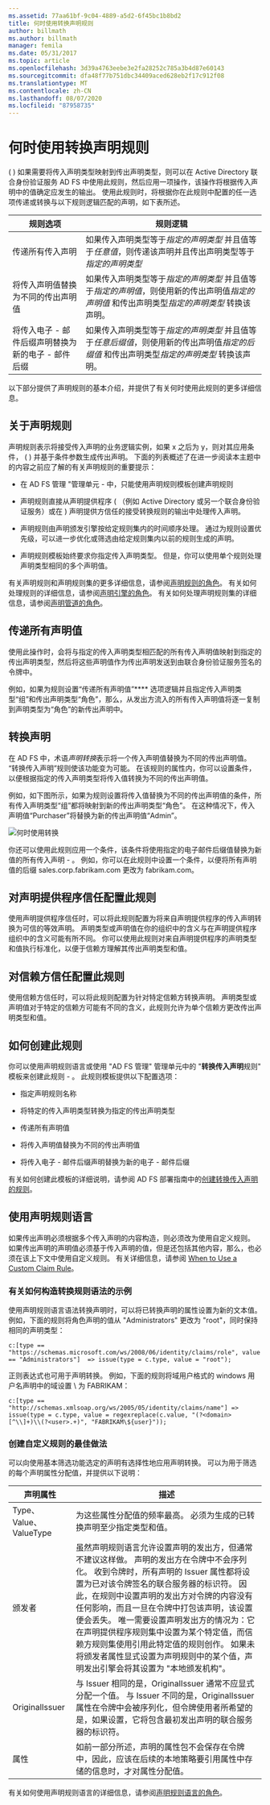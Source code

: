 ```yaml
---
ms.assetid: 77aa61bf-9c04-4889-a5d2-6f45bc1b8bd2
title: 何时使用转换声明规则
author: billmath
ms.author: billmath
manager: femila
ms.date: 05/31/2017
ms.topic: article
ms.openlocfilehash: 3d39a4763eebe3e2fa28252c785a3b4d87e60143
ms.sourcegitcommit: dfa48f77b751dbc34409aced628eb2f17c912f08
ms.translationtype: MT
ms.contentlocale: zh-CN
ms.lasthandoff: 08/07/2020
ms.locfileid: "87958735"
---
```

# <a name="when-to-use-a-transform-claim-rule"></a>何时使用转换声明规则
\( \) 如果需要将传入声明类型映射到传出声明类型，则可以在 Active Directory 联合身份验证服务 AD FS 中使用此规则，然后应用一项操作，该操作将根据传入声明中的值确定应发生的输出。 使用此规则时，将根据你在此规则中配置的任一选项传递或转换与以下规则逻辑匹配的声明，如下表所述。

|规则选项|规则逻辑|
|---------------|--------------|
|传递所有传入声明|如果传入声明类型等于*指定的声明类型* 并且值等于*任意值*，则传递该声明并且传出声明类型等于*指定的声明类型*|
|将传入声明值替换为不同的传出声明值|如果传入声明类型等于*指定的声明类型* 并且值等于*指定的声明值*，则使用新的传出声明值*指定的声明值* 和传出声明类型*指定的声明类型* 转换该声明。|
|将传入电子 \- 邮件后缀声明替换为新的电子 \- 邮件后缀|如果传入声明类型等于*指定的声明类型* 并且值等于*任意后缀值*，则使用新的传出声明值*指定的后缀值* 和传出声明类型*指定的声明类型* 转换该声明。|

以下部分提供了声明规则的基本介绍，并提供了有关何时使用此规则的更多详细信息。

## <a name="about-claim-rules"></a>关于声明规则
声明规则表示将接受传入声明的业务逻辑实例，如果 x 之后为 y，则对其应用条件， \( \) 并基于条件参数生成传出声明。 下面的列表概述了在进一步阅读本主题中的内容之前应了解的有关声明规则的重要提示：

-   在 AD FS 管理 "管理单元 \- 中，只能使用声明规则模板创建声明规则

-   声明规则直接从声明提供程序 \( （例如 Active Directory 或另一个联合身份验证服务）或在 \) 声明提供方信任的接受转换规则的输出中处理传入声明。

-   声明规则由声明颁发引擎按给定规则集内的时间顺序处理。 通过为规则设置优先级，可以进一步优化或筛选由给定规则集内以前的规则生成的声明。

-   声明规则模板始终要求你指定传入声明类型。 但是，你可以使用单个规则处理声明类型相同的多个声明值。

有关声明规则和声明规则集的更多详细信息，请参阅[声明规则的角色](The-Role-of-Claim-Rules.md)。 有关如何处理规则的详细信息，请参阅[声明引擎的角色](The-Role-of-the-Claims-Engine.md)。 有关如何处理声明规则集的详细信息，请参阅[声明管道的角色](The-Role-of-the-Claims-Pipeline.md)。

## <a name="pass-through-all-claim-values"></a>传递所有声明值
使用此操作时，会将与指定的传入声明类型相匹配的所有传入声明值映射到指定的传出声明类型，然后将这些声明值作为传出声明发送到由联合身份验证服务签名的令牌中。

例如，如果为规则设置“传递所有声明值”**** 选项逻辑并且指定传入声明类型“组”和传出声明类型“角色”，那么，从发出方流入的所有传入声明值将逐一复制到声明类型为“角色”的新传出声明中。

## <a name="transforming-a-claim"></a>转换声明
在 AD FS 中，术语*声明转换*表示将一个传入声明值替换为不同的传出声明值。 “转换传入声明”规则使该功能变为可能。 在该规则的属性内，你可以设置条件，以便根据指定的传入声明类型将传入值转换为不同的传出声明值。

例如，如下图所示，如果为规则设置将传入值替换为不同的传出声明值的条件，所有传入声明类型“组”都将映射到新的传出声明类型“角色”。 在这种情况下，传入声明值“Purchaser”将替换为新的传出声明值“Admin”。

![何时使用转换](media/adfs2_transform.gif)

你还可以使用此规则应用一个条件，该条件将使用指定的电子邮件后缀值替换为新值的所有传入声明 \- 。 例如，你可以在此规则中设置一个条件，以便将所有声明值的后缀 sales.corp.fabrikam.com 更改为 fabrikam.com。

## <a name="configuring-this-rule-on-a-claims-provider-trust"></a>对声明提供程序信任配置此规则
使用声明提供程序信任时，可以将此规则配置为将来自声明提供程序的传入声明转换为可信的等效声明。 声明类型或声明值在你的组织中的含义与在声明提供程序组织中的含义可能有所不同。 你可以使用此规则对来自声明提供程序的声明类型和值执行标准化，以便于信赖方理解其传出声明类型和值。

## <a name="configuring-this-rule-on-a-relying-party-trust"></a>对信赖方信任配置此规则
使用信赖方信任时，可以将此规则配置为针对特定信赖方转换声明。 声明类型或声明值对于特定的信赖方可能有不同的含义，此规则允许为单个信赖方更改传出声明类型和值。

## <a name="how-to-create-this-rule"></a>如何创建此规则
你可以使用声明规则语言或使用 "AD FS 管理" 管理单元中的 "**转换传入声明**规则" 模板来创建此规则 \- 。 此规则模板提供以下配置选项：

-   指定声明规则名称

-   将特定的传入声明类型转换为指定的传出声明类型

-   传递所有声明值

-   将传入声明值替换为不同的传出声明值

-   将传入电子 \- 邮件后缀声明替换为新的电子 \- 邮件后缀

有关如何创建此模板的详细说明，请参阅 AD FS 部署指南中的[创建转换传入声明的规则](/previous-versions/windows/it-pro/windows-server-2012-R2-and-2012/dd807068(v=ws.11))。

## <a name="using-the-claim-rule-language"></a>使用声明规则语言
如果传出声明必须根据多个传入声明的内容构造，则必须改为使用自定义规则。 如果传出声明的声明值必须基于传入声明的值，但是还包括其他内容，那么，也必须在该上下文中使用自定义规则。 有关详细信息，请参阅 [When to Use a Custom Claim Rule](When-to-Use-a-Custom-Claim-Rule.md)。

### <a name="examples-of-how-to-construct-a-transform-rule-syntax"></a>有关如何构造转换规则语法的示例
使用声明规则语言语法转换声明时，可以将已转换声明的属性设置为新的文本值。 例如，下面的规则将角色声明的值从 "Administrators" 更改为 "root"，同时保持相同的声明类型：

```
c:[type == "https://schemas.microsoft.com/ws/2008/06/identity/claims/role", value == "Administrators"]  => issue(type = c.type, value = "root");
```

正则表达式也可用于声明转换。 例如，下面的规则将域用户格式的 windows 用户名声明中的域设置 \\ 为 FABRIKAM：

```
c:[type == "http://schemas.xmlsoap.org/ws/2005/05/identity/claims/name"] => issue(type = c.type, value = regexreplace(c.value, "(?<domain>[^\\]+)\\(?<user>.+)", "FABRIKAM\${user}"));
```

### <a name="best-practices-for-creating-custom-rules"></a>创建自定义规则的最佳做法
可以向使用基本筛选功能选定的声明有选择性地应用声明转换。 可以为用于筛选的每个声明属性分配值，并提供以下说明：

|声明属性|描述|
|------------------|---------------|
|Type、Value、ValueType|为这些属性分配值的频率最高。 必须为生成的已转换声明至少指定类型和值。|
|颁发者|虽然声明规则语言允许设置声明的发出方，但通常不建议这样做。 声明的发出方在令牌中不会序列化。 收到令牌时，所有声明的 Issuer 属性都将设置为已对该令牌签名的联合服务器的标识符。 因此，在规则中设置声明的发出方对令牌的内容没有任何影响，而且一旦在令牌中打包该声明，该设置便会丢失。 唯一需要设置声明发出方的情况为：它在声明提供程序规则集中设置为某个特定值，而信赖方规则集使用引用此特定值的规则创作。 如果未将颁发者属性显式设置为声明规则中的某个值，声明发出引擎会将其设置为 "本地颁发机构"。|
|OriginalIssuer|与 Issuer 相同的是，OriginalIssuer 通常不应显式分配一个值。 与 Issuer 不同的是，OriginalIssuer 属性在令牌中会被序列化，但令牌使用者所希望的是，如果设置，它将包含最初发出声明的联合服务器的标识符。|
|属性|如前一部分所述，声明的属性包不会保存在令牌中，因此，应该在后续的本地策略要引用属性中存储的信息时，才对属性分配值。|

有关如何使用声明规则语言的详细信息，请参阅[声明规则语言的角色](The-Role-of-the-Claim-Rule-Language.md)。

